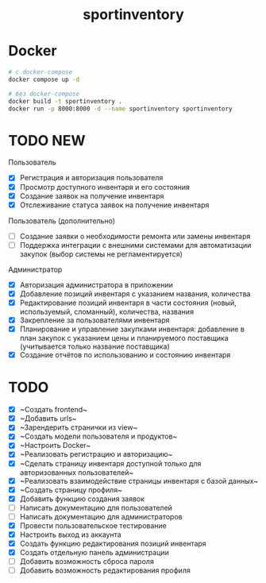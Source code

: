 <div align="center">

# sportinventory
</div>

# Docker
```bash
# с docker-compose
docker compose up -d

# без docker-compose
docker build -t sportinventory .
docker run -p 8000:8000 -d --name sportinventory sportinventory
```

# TODO NEW
Пользователь
- [x] Регистрация и авторизация пользователя
- [X] Просмотр доступного инвентаря и его состояния
- [X] Создание заявок на получение инвентаря
- [X] Отслеживание статуса заявок на получение инвентаря

Пользователь (дополнительно)
- [ ] Создание заявки о необходимости ремонта или замены инвентаря
- [ ] Поддержка интеграции с внешними системами для автоматизации закупок (выбор системы не регламентируется)

Администратор
- [x] Авторизация администратора в приложении
- [X] Добавление позиций инвентаря с указанием названия, количества
- [X] Редактирование позиций инвентаря в части состояния (новый, используемый, сломанный), количества, названия
- [x] Закрепление за пользователями инвентаря
- [X] Планирование и управление закупками инвентаря: добавление в план закупок с указанием цены и планируемого поставщика (учитывается только название поставщика)
- [X] Создание отчётов по использованию и состоянию инвентаря

# TODO
- [x] ~Создать frontend~
- [x] ~Добавить urls~
- [x] ~Зарендерить странички из view~
- [x] ~Создать модели пользователя и продуктов~
- [x] ~Настроить Docker~
- [x] ~Реализовать регистрацию и авторизацию~
- [x] ~Сделать страницу инвентаря доступной только для авторизованных пользователей~
- [x] ~Реализовать взаимодействие страницы инвентаря с базой данных~
- [x] ~Создать страницу профиля~
- [X] Добавить функцию создания заявок
- [ ] Написать документацию для пользователей
- [ ] Написать документацию для администраторов
- [X] Провести пользовательское тестирование
- [x] Настроить выход из аккаунта
- [X] Создать функцию редактирования позиций инвентаря
- [X] Создать отдельную панель администрации
- [ ] Добавить возможность сброса пароля
- [ ] Добавить возможность редактирования профиля
